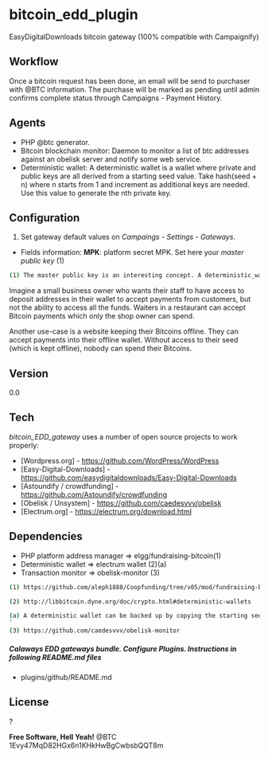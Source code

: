 bitcoin_edd_plugin
==================

EasyDigitalDownloads bitcoin gateway (100% compatible with Campaignify)


Workflow
----
Once a bitcoin request has been done, an email will be send to purchaser with @BTC information. The purchase will be marked as pending until admin confirms complete status through Campaigns - Payment History. 

Agents
-----
- PHP @btc generator.
- Bitcoin blockchain monitor: Daemon to monitor a list of btc addresses against an obelisk server and notify some web service.
- Deterministic wallet: A deterministic wallet is a wallet where private and public keys are all derived from a starting seed value. Take hash(seed + n) where n starts from 1 and increment as additional keys are needed. Use this value to generate the nth private key.

Configuration
--------------
1) Set gateway default values on *Campaings - Settings - Gateways*.

- Fields information:
**MPK**: platform secret MPK. Set here your *master public key* (1)
```sh  
(1) The master public key is an interesting concept. A deterministic_wallet can be initialized with a master public key that allows generating all the public keys with deterministic_wallet::generate_public_key(), but not the corresponding private keys (through the secret parameter).
```

Imagine a small business owner who wants their staff to have access to deposit addresses in their wallet to accept payments from customers, but not the ability to access all the funds. Waiters in a restaurant can accept Bitcoin payments which only the shop owner can spend.

Another use-case is a website keeping their Bitcoins offline. They can accept payments into their offline wallet. Without access to their seed (which is kept offline), nobody can spend their Bitcoins.  


Version
----

0.0

Tech
-----------

*bitcoin_EDD_gateway* uses a number of open source projects to work properly:
* [Wordpress.org] - https://github.com/WordPress/WordPress
* [Easy-Digital-Downloads] - https://github.com/easydigitaldownloads/Easy-Digital-Downloads
* [Astoundify / crowdfunding] - https://github.com/Astoundify/crowdfunding
* [Obelisk / Unsystem] - https://github.com/caedesvvv/obelisk
* [Electrum.org] - https://electrum.org/download.html

Dependencies
--------------
- PHP platform address manager => elgg/fundraising-bitcoin(1)
- Deterministic wallet => electrum wallet (2)(a)
- Transaction monitor => obelisk-monitor (3)

```sh  
(1) https://github.com/aleph1888/Coopfunding/tree/v05/mod/fundraising-bitcoin/lib

(2) http://libbitcoin.dyne.org/doc/crypto.html#deterministic-wallets

(a) A deterministic wallet can be backed up by copying the starting seed value to a secure location, and this only needs to be done once. If the wallet ever gets lost, all private and public keys can be regenerated from the initial seed.
`
(3) https://github.com/caedesvvv/obelisk-monitor
```

##### Calaways EDD gateways bundle. Configure Plugins. Instructions in following README.md files

* plugins/github/README.md


License
----

?


**Free Software, Hell Yeah!**
@BTC 1Evy47MqD82HGx6n1KHkHwBgCwbsbQQT8m
